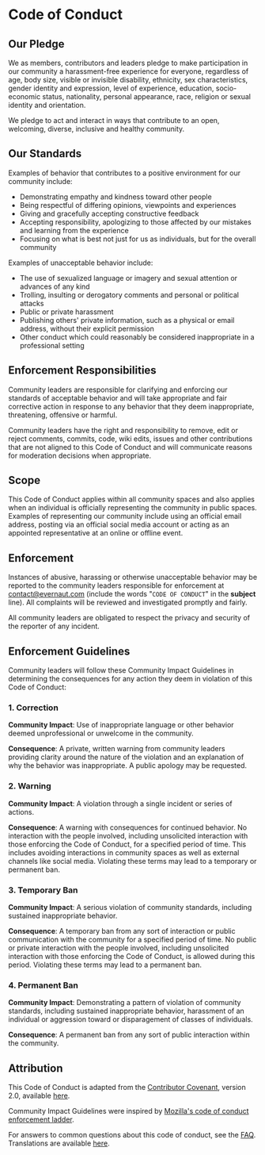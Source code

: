 
# Code of Conduct

## Our Pledge

We as members, contributors and leaders pledge to make participation in our community a harassment-free experience for everyone, regardless of age, body size, visible or invisible disability, ethnicity, sex characteristics, gender identity and expression, level of experience, education, socio-economic status, nationality, personal appearance, race, religion or sexual identity and orientation.

We pledge to act and interact in ways that contribute to an open, welcoming, diverse, inclusive and healthy community.

## Our Standards

Examples of behavior that contributes to a positive environment for our community include:

* Demonstrating empathy and kindness toward other people
* Being respectful of differing opinions, viewpoints and experiences
* Giving and gracefully accepting constructive feedback
* Accepting responsibility, apologizing to those affected by our mistakes and learning from the experience
* Focusing on what is best not just for us as individuals, but for the overall community

Examples of unacceptable behavior include:

* The use of sexualized language or imagery and sexual attention or advances of any kind
* Trolling, insulting or derogatory comments and personal or political attacks
* Public or private harassment
* Publishing others' private information, such as a physical or email address, without their explicit permission
* Other conduct which could reasonably be considered inappropriate in a professional setting

## Enforcement Responsibilities

Community leaders are responsible for clarifying and enforcing our standards of acceptable behavior and will take appropriate and fair corrective action in response to any behavior that they deem inappropriate, threatening, offensive or harmful.

Community leaders have the right and responsibility to remove, edit or reject comments, commits, code, wiki edits, issues and other contributions that are not aligned to this Code of Conduct and will communicate reasons for moderation decisions when appropriate.

## Scope

This Code of Conduct applies within all community spaces and also applies when an individual is officially representing the community in public spaces. Examples of representing our community include using an official email address, posting via an official social media account or acting as an appointed representative at an online or offline event.

## Enforcement

Instances of abusive, harassing or otherwise unacceptable behavior may be reported to the community leaders responsible for enforcement at [contact@evernaut.com](mailto:contact@evernaut.com "Contact Evernaut") (include the words "`CODE OF CONDUCT`" in the **subject** line). All complaints will be reviewed and investigated promptly and fairly.

All community leaders are obligated to respect the privacy and security of the reporter of any incident.

## Enforcement Guidelines

Community leaders will follow these Community Impact Guidelines in determining the consequences for any action they deem in violation of this Code of Conduct:

### 1. Correction

**Community Impact**: Use of inappropriate language or other behavior deemed unprofessional or unwelcome in the community.

**Consequence**: A private, written warning from community leaders providing clarity around the nature of the violation and an explanation of why the behavior was inappropriate. A public apology may be requested.

### 2. Warning

**Community Impact**: A violation through a single incident or series of actions.

**Consequence**: A warning with consequences for continued behavior. No interaction with the people involved, including unsolicited interaction with those enforcing the Code of Conduct, for a specified period of time. This includes avoiding interactions in community spaces as well as external channels like social media. Violating these terms may lead to a temporary or permanent ban.

### 3. Temporary Ban

**Community Impact**: A serious violation of community standards, including sustained inappropriate behavior.

**Consequence**: A temporary ban from any sort of interaction or public communication with the community for a specified period of time. No public or private interaction with the people involved, including unsolicited interaction with those enforcing the Code of Conduct, is allowed during this period. Violating these terms may lead to a permanent ban.

### 4. Permanent Ban

**Community Impact**: Demonstrating a pattern of violation of community standards, including sustained inappropriate behavior,  harassment of an individual or aggression toward or disparagement of classes of individuals.

**Consequence**: A permanent ban from any sort of public interaction within the community.

## Attribution

This Code of Conduct is adapted from the [Contributor Covenant](https://www.contributor-covenant.org/ "Contributor Covenant"), version 2.0, available [here](https://www.contributor-covenant.org/version/2/0/code_of_conduct.html "Contributor Covenant Code of Conduct Version 2.0").

Community Impact Guidelines were inspired by [Mozilla's code of conduct enforcement ladder](https://github.com/mozilla/diversity "Mozilla's Code of Conduct Enforcement Ladder").

For answers to common questions about this code of conduct, see the [FAQ](https://www.contributor-covenant.org/faq "FAQ"). Translations are available [here](https://www.contributor-covenant.org/translations "Contributor Covenant Translations").
